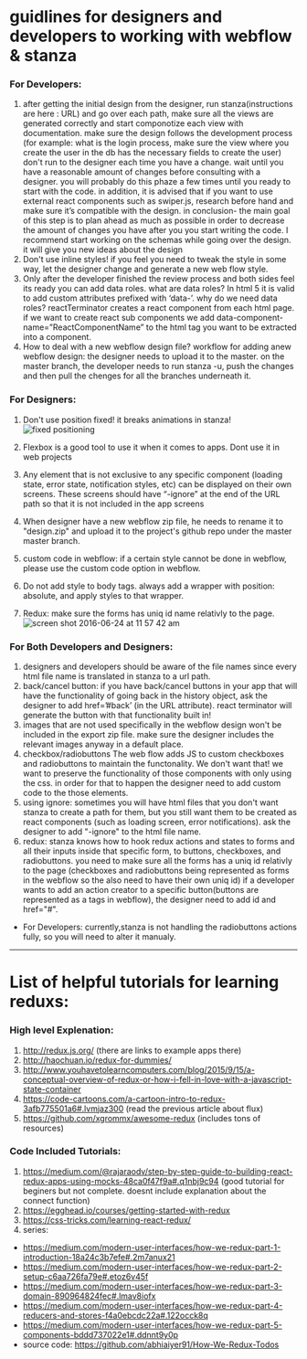 # guidlines for designers and developers to working with webflow & stanza
### For Developers:
1. after getting the initial design from the designer, run stanza(instructions are here : URL) and go over each path, make sure all the views are generated correctly and start componotize each view with documentation. make sure the design follows the development process (for example: what is the login process, make sure the view where you create the user in the db has the necessary fields to create the user) don't run to the designer each time you have a change. wait until you have a reasonable amount of changes before consulting with a designer. you will probably do this phaze a few times until you ready to start with the code. in addition, it is advised that if you want to use external react components such as swiper.js, research before hand and make sure it’s compatible with the design. in conclusion- the main goal of this step is to plan ahead as much as possible in order to decrease the amount of changes you have after you you start writing the code. I recommend start working on the schemas while going over the design. it will give you new ideas about the design
2. Don't use inline styles! if you feel you need to tweak the style in some way, let the designer change and generate a new web flow style.
3. Only after the developer finished the review process and both sides feel its ready you can add data roles. what are data roles?
In html 5 it is valid to add custom attributes prefixed with ‘data-’. why do we need data roles? reactTerminator creates a react component from each html page. if we want to create react sub components we add data-component-name=”ReactComponentName” to the html tag you want to be extracted into a component.
4. How to deal with a new webflow design file? 
workflow for adding anew webflow design: 
the designer needs to upload it to the master. on the master branch, the developer needs to run stanza -u, push the changes and then pull the chenges for all the branches underneath it.

### For Designers:
1. Don't use position fixed! it breaks animations in stanza! 
![fixed positioning](https://cloud.githubusercontent.com/assets/13259313/16345098/af552e14-3a05-11e6-8052-1818bef3ef6e.png)

2. Flexbox is a good tool to use it when it comes to apps. Dont use it in web projects 
3. Any element that is not exclusive to any specific component (loading state, error state, notification styles, etc) can be displayed on their own screens. These screens should have  “-ignore” at the end of the URL path so that it is not included in the app screens 
4. When designer have a new webflow zip file, he needs to rename it to "design.zip" and upload it to the project's github repo under the master master branch. 
5. custom code in webflow: if a certain style cannot be done in webflow, please use the custom code option in webflow. 
6. Do not add style to body tags. always add a wrapper with position: absolute, and apply styles to that wrapper. 
7. Redux: make sure the forms has uniq id name relativly to the page.
![screen shot 2016-06-24 at 11 57 42 am](https://cloud.githubusercontent.com/assets/8363969/16345182/30b934e6-3a06-11e6-8177-938b8e9997dd.png)


### For Both Developers and Designers:
1. designers and developers should be aware of the file names since every html file name is translated in stanza to a url path.
2. back/cancel button: if you have back/cancel buttons in your app that will have the functionality of going back in the history object, ask the designer to add href=’#back’ (in the URL attribute). react terminator will generate the button with that functionality built in! 
3. images that are not used specifically in the webflow design won't be included in the export zip file. make sure the designer includes the relevant images anyway in a default place. 
4. checkbox/radiobuttons The web flow adds JS to custom checkboxes and radiobuttons to maintain the functonality. We don't want that! we want to preserve the functionality of those components with only using the css. in order for that to happen the designer need to add custom code to the those elements. 
5. using ignore: sometimes you will have html files that you don't want stanza to create a path for them, but you still want them to be created as react components (such as loading screen, error notifications). ask the designer to add "-ignore" to the html file name. 
6. redux: stanza knows how to hook redux actions and states to forms and all their inputs inside that specific form, to buttons, checkboxes, and radiobuttons. you need to make sure all the forms has a uniq id relativly to the page (checkboxes and radiobuttons being represented as forms in the webflow so the also need to have their own uniq id) 
if a developer wants to add an action creator to a specific button(buttons are represented as a tags in webflow), the designer need to add id and href="#".
* For Developers: currently,stanza is not handling the radiobuttons actions fully, so you will need to alter it manualy. 

---------------------------------------------------------------------------------------------------------------------------

# List of helpful tutorials for learning reduxs:

### High level Explenation:
1. http://redux.js.org/ (there are links to example apps there)
2. http://haochuan.io/redux-for-dummies/ 
3. http://www.youhavetolearncomputers.com/blog/2015/9/15/a-conceptual-overview-of-redux-or-how-i-fell-in-love-with-a-javascript-state-container
4. https://code-cartoons.com/a-cartoon-intro-to-redux-3afb775501a6#.lvmjaz300 (read the previous article about flux)
5. https://github.com/xgrommx/awesome-redux (includes tons of resources)

### Code Included Tutorials:
1. https://medium.com/@rajaraodv/step-by-step-guide-to-building-react-redux-apps-using-mocks-48ca0f47f9a#.q1nbj9c94     (good tutorial for beginers but not complete. doesnt include explanation about the connect function)
2. https://egghead.io/courses/getting-started-with-redux
3. https://css-tricks.com/learning-react-redux/
4. series: 
 - https://medium.com/modern-user-interfaces/how-we-redux-part-1-introduction-18a24c3b7efe#.2m7anux21
 - https://medium.com/modern-user-interfaces/how-we-redux-part-2-setup-c6aa726fa79e#.etoz6v45f
 - https://medium.com/modern-user-interfaces/how-we-redux-part-3-domain-890964824fec#.lmav8iofx
 - https://medium.com/modern-user-interfaces/how-we-redux-part-4-reducers-and-stores-f4a0ebcdc22a#.122occk8q
 - https://medium.com/modern-user-interfaces/how-we-redux-part-5-components-bddd737022e1#.ddnnt9y0p
 - source code: https://github.com/abhiaiyer91/How-We-Redux-Todos



